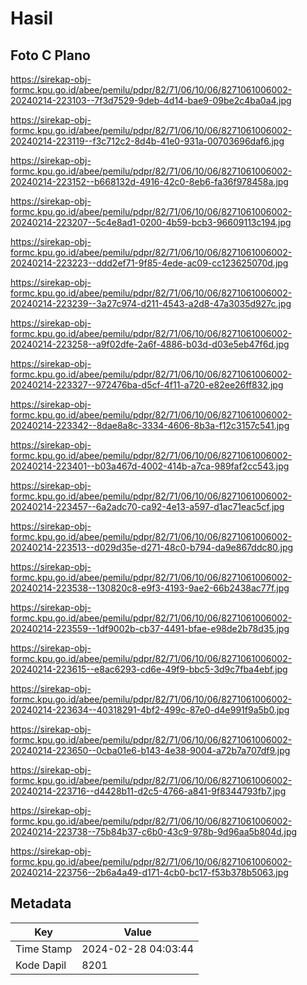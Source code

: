 # Hasil

## Foto C Plano

https://sirekap-obj-formc.kpu.go.id/abee/pemilu/pdpr/82/71/06/10/06/8271061006002-20240214-223103--7f3d7529-9deb-4d14-bae9-09be2c4ba0a4.jpg

https://sirekap-obj-formc.kpu.go.id/abee/pemilu/pdpr/82/71/06/10/06/8271061006002-20240214-223119--f3c712c2-8d4b-41e0-931a-00703696daf6.jpg

https://sirekap-obj-formc.kpu.go.id/abee/pemilu/pdpr/82/71/06/10/06/8271061006002-20240214-223152--b668132d-4916-42c0-8eb6-fa36f978458a.jpg

https://sirekap-obj-formc.kpu.go.id/abee/pemilu/pdpr/82/71/06/10/06/8271061006002-20240214-223207--5c4e8ad1-0200-4b59-bcb3-96609113c194.jpg

https://sirekap-obj-formc.kpu.go.id/abee/pemilu/pdpr/82/71/06/10/06/8271061006002-20240214-223223--ddd2ef71-9f85-4ede-ac09-cc123625070d.jpg

https://sirekap-obj-formc.kpu.go.id/abee/pemilu/pdpr/82/71/06/10/06/8271061006002-20240214-223239--3a27c974-d211-4543-a2d8-47a3035d927c.jpg

https://sirekap-obj-formc.kpu.go.id/abee/pemilu/pdpr/82/71/06/10/06/8271061006002-20240214-223258--a9f02dfe-2a6f-4886-b03d-d03e5eb47f6d.jpg

https://sirekap-obj-formc.kpu.go.id/abee/pemilu/pdpr/82/71/06/10/06/8271061006002-20240214-223327--972476ba-d5cf-4f11-a720-e82ee26ff832.jpg

https://sirekap-obj-formc.kpu.go.id/abee/pemilu/pdpr/82/71/06/10/06/8271061006002-20240214-223342--8dae8a8c-3334-4606-8b3a-f12c3157c541.jpg

https://sirekap-obj-formc.kpu.go.id/abee/pemilu/pdpr/82/71/06/10/06/8271061006002-20240214-223401--b03a467d-4002-414b-a7ca-989faf2cc543.jpg

https://sirekap-obj-formc.kpu.go.id/abee/pemilu/pdpr/82/71/06/10/06/8271061006002-20240214-223457--6a2adc70-ca92-4e13-a597-d1ac71eac5cf.jpg

https://sirekap-obj-formc.kpu.go.id/abee/pemilu/pdpr/82/71/06/10/06/8271061006002-20240214-223513--d029d35e-d271-48c0-b794-da9e867ddc80.jpg

https://sirekap-obj-formc.kpu.go.id/abee/pemilu/pdpr/82/71/06/10/06/8271061006002-20240214-223538--130820c8-e9f3-4193-9ae2-66b2438ac77f.jpg

https://sirekap-obj-formc.kpu.go.id/abee/pemilu/pdpr/82/71/06/10/06/8271061006002-20240214-223559--1df9002b-cb37-4491-bfae-e98de2b78d35.jpg

https://sirekap-obj-formc.kpu.go.id/abee/pemilu/pdpr/82/71/06/10/06/8271061006002-20240214-223615--e8ac6293-cd6e-49f9-bbc5-3d9c7fba4ebf.jpg

https://sirekap-obj-formc.kpu.go.id/abee/pemilu/pdpr/82/71/06/10/06/8271061006002-20240214-223634--40318291-4bf2-499c-87e0-d4e991f9a5b0.jpg

https://sirekap-obj-formc.kpu.go.id/abee/pemilu/pdpr/82/71/06/10/06/8271061006002-20240214-223650--0cba01e6-b143-4e38-9004-a72b7a707df9.jpg

https://sirekap-obj-formc.kpu.go.id/abee/pemilu/pdpr/82/71/06/10/06/8271061006002-20240214-223716--d4428b11-d2c5-4766-a841-9f8344793fb7.jpg

https://sirekap-obj-formc.kpu.go.id/abee/pemilu/pdpr/82/71/06/10/06/8271061006002-20240214-223738--75b84b37-c6b0-43c9-978b-9d96aa5b804d.jpg

https://sirekap-obj-formc.kpu.go.id/abee/pemilu/pdpr/82/71/06/10/06/8271061006002-20240214-223756--2b6a4a49-d171-4cb0-bc17-f53b378b5063.jpg


## Metadata

| Key        | Value               |
| ---------- | ------------------- |
| Time Stamp | 2024-02-28 04:03:44 |
| Kode Dapil | 8201                |



